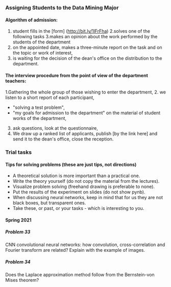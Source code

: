### Assigning Students to the Data Mining Major

#### Algorithm of admission:

1. student fills in the [form] (http://bit.ly/1lFrFha)
2.solves one of the following tasks
3.makes an opinion about the work performed by the students of the department
4. on the appointed date, makes a three-minute report on the task and on the topic or work of interest,
5. is waiting for the decision of the dean's office on the distribution to the department.

#### The interview procedure from the point of view of the department teachers:
1.Gathering the whole group of those wishing to enter the department,
2. we listen to a short report of each participant,
  - "solving a test problem",
  - "my goals for admission to the department" on the material of student works of the department,
3. ask questions, look at the questionnaire,
4. We draw up a ranked list of applicants, publish [by the link here] and send it to the dean's office, close the reception.

### Trial tasks

#### Tips for solving problems (these are just tips, not directions)
- A theoretical solution is more important than a practical one.
- Write the theory yourself (do not copy the material from the lectures).
- Visualize problem solving (freehand drawing is preferable to none).
- Put the results of the experiment on slides (do not show pynb).
- When discussing neural networks, keep in mind that for us they are not black boxes, but transparent ones.
- Take these, or past, or your tasks - which is interesting to you.

#### Spring 2021

##### Problem 33
CNN convolutional neural networks: how convolution, cross-correlation and Fourier transform are related? Explain with the example of images.

##### Problem 34
Does the Laplace approximation method follow from the Bernstein-von Mises theorem?